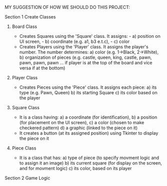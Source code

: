 MY SUGGESTION OF HOW WE SHOULD DO THIS PROJECT:

Section 1
Create Classes
1. Board Class
   - Creates Squares using the 'Square' class. It assigns: - a) position on UI screen,
                                                           - b) coordinate (e.g. a1, b3 e.t.c),
                                                           - c) color
   - Creates Players using the 'Player' class. It assigns the player's number. The number determines: a) color (e.g. 1->Black, 2->White),
                                                                                                      b) organization of pieces (e.g. castle, queen, king, castle, pawn, pawn, pawn, pawn ... if player is at the top of the board and vice versa if at the bottom)
2. Player Class
   - Creates Pieces using the 'Piece' class. It assigns each piece: a) its type (e.g. Pawn, Queen)
                                                                    b) its starting Square
                                                                    c) its color based on the player
3. Square Class
   - It is a class having: a) a coordinate (for identification),
                           b) a position (for placement on the UI screen),
                           c) a color (chosen to make checkered pattern)
                           d) a graphic (linked to the piece on it)
   - It creates a button (at its assigned position) using Tkinter to display the piece on it
  
4. Piece Class
   - It is a class that has: a) type of piece (to specify movment logic and to assign it an image)
                             b) its current square (for display on the screen, and for movment logic)
                             c) its color, based on its player

Section 2
Game Logic

   
